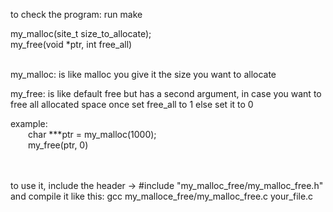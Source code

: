 
to check the program:
	run make
	
my_malloc(site_t size_to_allocate); </br>
my_free(void *ptr, int free_all)

</br>
my_malloc: is like malloc you give it the size you want to allocate 
	
my_free:   is like default free but has a second argument, in case you want to free all allocated space once set free_all to 1 else set it to 0

example:</br>
&emsp;&emsp;char ***ptr = my_malloc(1000);</br>
&emsp;&emsp;my_free(ptr, 0)

</br></br>
to use it,
include the header -> #include "my_malloc_free/my_malloc_free.h"
and compile it like this: gcc my_malloce_free/my_malloc_free.c your_file.c
